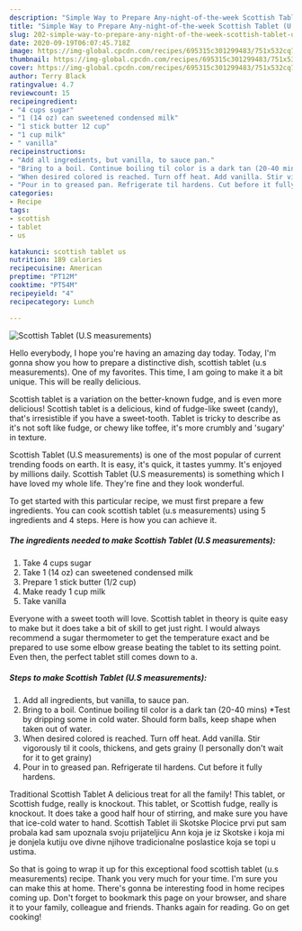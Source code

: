 ```yaml
---
description: "Simple Way to Prepare Any-night-of-the-week Scottish Tablet (U.S measurements)"
title: "Simple Way to Prepare Any-night-of-the-week Scottish Tablet (U.S measurements)"
slug: 202-simple-way-to-prepare-any-night-of-the-week-scottish-tablet-us-measurements
date: 2020-09-19T06:07:45.718Z
image: https://img-global.cpcdn.com/recipes/695315c301299483/751x532cq70/scottish-tablet-us-measurements-recipe-main-photo.jpg
thumbnail: https://img-global.cpcdn.com/recipes/695315c301299483/751x532cq70/scottish-tablet-us-measurements-recipe-main-photo.jpg
cover: https://img-global.cpcdn.com/recipes/695315c301299483/751x532cq70/scottish-tablet-us-measurements-recipe-main-photo.jpg
author: Terry Black
ratingvalue: 4.7
reviewcount: 15
recipeingredient:
- "4 cups sugar"
- "1 (14 oz) can sweetened condensed milk"
- "1 stick butter 12 cup"
- "1 cup milk"
- " vanilla"
recipeinstructions:
- "Add all ingredients, but vanilla, to sauce pan."
- "Bring to a boil. Continue boiling til color is a dark tan (20-40 mins) *Test by dripping some in cold water. Should form balls, keep shape when taken out of water."
- "When desired colored is reached. Turn off heat. Add vanilla. Stir vigorously til it cools, thickens, and gets grainy (I personally don&#39;t wait for it to get grainy)"
- "Pour in to greased pan. Refrigerate til hardens. Cut before it fully hardens."
categories:
- Recipe
tags:
- scottish
- tablet
- us

katakunci: scottish tablet us 
nutrition: 189 calories
recipecuisine: American
preptime: "PT12M"
cooktime: "PT54M"
recipeyield: "4"
recipecategory: Lunch

---
```



![Scottish Tablet (U.S measurements)](https://img-global.cpcdn.com/recipes/695315c301299483/751x532cq70/scottish-tablet-us-measurements-recipe-main-photo.jpg)

Hello everybody, I hope you're having an amazing day today. Today, I'm gonna show you how to prepare a distinctive dish, scottish tablet (u.s measurements). One of my favorites. This time, I am going to make it a bit unique. This will be really delicious.

Scottish tablet is a variation on the better-known fudge, and is even more delicious! Scottish tablet is a delicious, kind of fudge-like sweet (candy), that&#39;s irresistible if you have a sweet-tooth. Tablet is tricky to describe as it&#39;s not soft like fudge, or chewy like toffee, it&#39;s more crumbly and &#39;sugary&#39; in texture.

Scottish Tablet (U.S measurements) is one of the most popular of current trending foods on earth. It is easy, it's quick, it tastes yummy. It's enjoyed by millions daily. Scottish Tablet (U.S measurements) is something which I have loved my whole life. They're fine and they look wonderful.


To get started with this particular recipe, we must first prepare a few ingredients. You can cook scottish tablet (u.s measurements) using 5 ingredients and 4 steps. Here is how you can achieve it.

<!--inarticleads1-->

##### The ingredients needed to make Scottish Tablet (U.S measurements):

1. Take 4 cups sugar
1. Take 1 (14 oz) can sweetened condensed milk
1. Prepare 1 stick butter (1/2 cup)
1. Make ready 1 cup milk
1. Take  vanilla


Everyone with a sweet tooth will love. Scottish tablet in theory is quite easy to make but it does take a bit of skill to get just right. I would always recommend a sugar thermometer to get the temperature exact and be prepared to use some elbow grease beating the tablet to its setting point. Even then, the perfect tablet still comes down to a. 

<!--inarticleads2-->

##### Steps to make Scottish Tablet (U.S measurements):

1. Add all ingredients, but vanilla, to sauce pan.
1. Bring to a boil. Continue boiling til color is a dark tan (20-40 mins) *Test by dripping some in cold water. Should form balls, keep shape when taken out of water.
1. When desired colored is reached. Turn off heat. Add vanilla. Stir vigorously til it cools, thickens, and gets grainy (I personally don&#39;t wait for it to get grainy)
1. Pour in to greased pan. Refrigerate til hardens. Cut before it fully hardens.


Traditional Scottish Tablet A delicious treat for all the family! This tablet, or Scottish fudge, really is knockout. This tablet, or Scottish fudge, really is knockout. It does take a good half hour of stirring, and make sure you have that ice-cold water to hand. Scottish Tablet ili Skotske Plocice prvi put sam probala kad sam upoznala svoju prijateljicu Ann koja je iz Skotske i koja mi je donjela kutiju ove divne njihove tradicionalne poslastice koja se topi u ustima. 

So that is going to wrap it up for this exceptional food scottish tablet (u.s measurements) recipe. Thank you very much for your time. I'm sure you can make this at home. There's gonna be interesting food in home recipes coming up. Don't forget to bookmark this page on your browser, and share it to your family, colleague and friends. Thanks again for reading. Go on get cooking!
